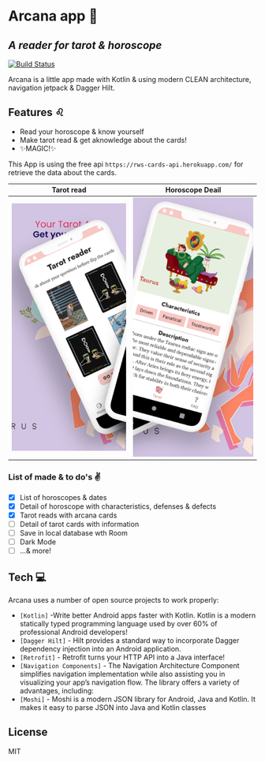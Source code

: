 # Arcana app 🔮
## _A reader for tarot & horoscope_

[![Build Status](https://travis-ci.org/joemccann/dillinger.svg?branch=master)](https://travis-ci.org/joemccann/dillinger)

Arcana is a little app made with Kotlin & using modern CLEAN architecture, navigation jetpack & Dagger Hilt.

## Features ♌

- Read your horoscope & know yourself
- Make tarot read & get aknowledge about the cards!
- ✨MAGIC!✨

This App is using the free api `https://rws-cards-api.herokuapp.com/` for retrieve the data about the cards. 


Tarot read            |  Horoscope Deail
:-------------------------:|:-------------------------:
![](/phone_screen.png )  |  ![](/phone_screen2.png)

### List of made & to do's ✌

- [x] List of horoscopes & dates
- [x] Detail of horoscope with characteristics, defenses & defects
- [x] Tarot reads with arcana cards
- [ ] Detail of tarot cards with information
- [ ] Save in local database wth Room
- [ ] Dark Mode
- [ ] ...& more!

## Tech 💻

Arcana uses a number of open source projects to work properly:

- `[Kotlin]` -Write better Android apps faster with Kotlin. Kotlin is a modern statically typed programming language used by over 60% of professional Android developers!
- `[Dagger Hilt]` - Hilt provides a standard way to incorporate Dagger dependency injection into an Android application.
- `[Retrofit]` - Retrofit turns your HTTP API into a Java interface!
- `[Navigation Components]` - The Navigation Architecture Component simplifies navigation implementation while also assisting you in visualizing your app’s navigation flow. The library offers a variety of advantages, including:
- `[Moshi]` - Moshi is a modern JSON library for Android, Java and Kotlin. It makes it easy to parse JSON into Java and Kotlin classes

## License

MIT
